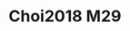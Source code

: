 <a name="material" />

# Choi2018 M29
<script type="application/ld+json">
  {
    "@context": "https://schema.org/",
    "@type": "ChemicalSubstance",
    "http://purl.org/dc/terms/conformsTo":
      {
        "@type": "CreativeWork",
        "@id": "https://bioschemas.org/profiles/ChemicalSubstance/0.4-RELEASE/"
      },
    "@id": "https://egonw.github.io/nanowiki/nanowiki540.html#material",
    "name": "Choi2018 M29",
    "sameAs: "http://127.0.0.1/mediawiki/index.php/Special:URIResolver/Choi2018_M29"
  }
</script>

